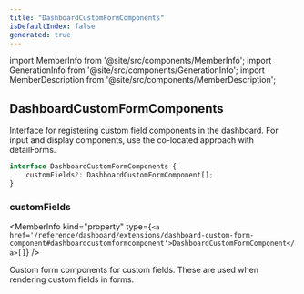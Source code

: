 ```yaml
---
title: "DashboardCustomFormComponents"
isDefaultIndex: false
generated: true
---
```

<!-- This file was generated from the Vendure source. Do not modify. Instead, re-run the "docs:build" script -->
import MemberInfo from '@site/src/components/MemberInfo';
import GenerationInfo from '@site/src/components/GenerationInfo';
import MemberDescription from '@site/src/components/MemberDescription';


## DashboardCustomFormComponents

<GenerationInfo sourceFile="packages/dashboard/src/lib/framework/extension-api/types/form-components.ts" sourceLine="25" packageName="@vendure/dashboard" since="3.4.0" />

Interface for registering custom field components in the dashboard.
For input and display components, use the co-located approach with detailForms.

```ts title="Signature"
interface DashboardCustomFormComponents {
    customFields?: DashboardCustomFormComponent[];
}
```

<div className="members-wrapper">

### customFields

<MemberInfo kind="property" type={`<a href='/reference/dashboard/extensions/dashboard-custom-form-component#dashboardcustomformcomponent'>DashboardCustomFormComponent</a>[]`}   />

Custom form components for custom fields. These are used when rendering
custom fields in forms.


</div>
